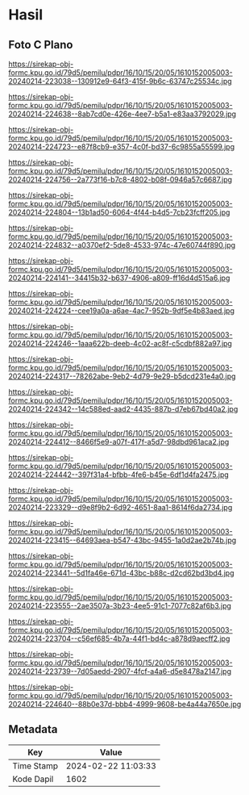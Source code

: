 # Hasil

## Foto C Plano

https://sirekap-obj-formc.kpu.go.id/79d5/pemilu/pdpr/16/10/15/20/05/1610152005003-20240214-223038--130912e9-64f3-415f-9b6c-63747c25534c.jpg

https://sirekap-obj-formc.kpu.go.id/79d5/pemilu/pdpr/16/10/15/20/05/1610152005003-20240214-224638--8ab7cd0e-426e-4ee7-b5a1-e83aa3792029.jpg

https://sirekap-obj-formc.kpu.go.id/79d5/pemilu/pdpr/16/10/15/20/05/1610152005003-20240214-224723--e87f8cb9-e357-4c0f-bd37-6c9855a55599.jpg

https://sirekap-obj-formc.kpu.go.id/79d5/pemilu/pdpr/16/10/15/20/05/1610152005003-20240214-224756--2a773f16-b7c8-4802-b08f-0946a57c6687.jpg

https://sirekap-obj-formc.kpu.go.id/79d5/pemilu/pdpr/16/10/15/20/05/1610152005003-20240214-224804--13b1ad50-6064-4f44-b4d5-7cb23fcff205.jpg

https://sirekap-obj-formc.kpu.go.id/79d5/pemilu/pdpr/16/10/15/20/05/1610152005003-20240214-224832--a0370ef2-5de8-4533-974c-47e60744f890.jpg

https://sirekap-obj-formc.kpu.go.id/79d5/pemilu/pdpr/16/10/15/20/05/1610152005003-20240214-224141--34415b32-b637-4906-a809-ff16d4d515a6.jpg

https://sirekap-obj-formc.kpu.go.id/79d5/pemilu/pdpr/16/10/15/20/05/1610152005003-20240214-224224--cee19a0a-a6ae-4ac7-952b-9df5e4b83aed.jpg

https://sirekap-obj-formc.kpu.go.id/79d5/pemilu/pdpr/16/10/15/20/05/1610152005003-20240214-224246--1aaa622b-deeb-4c02-ac8f-c5cdbf882a97.jpg

https://sirekap-obj-formc.kpu.go.id/79d5/pemilu/pdpr/16/10/15/20/05/1610152005003-20240214-224317--78262abe-9eb2-4d79-9e29-b5dcd231e4a0.jpg

https://sirekap-obj-formc.kpu.go.id/79d5/pemilu/pdpr/16/10/15/20/05/1610152005003-20240214-224342--14c588ed-aad2-4435-887b-d7eb67bd40a2.jpg

https://sirekap-obj-formc.kpu.go.id/79d5/pemilu/pdpr/16/10/15/20/05/1610152005003-20240214-224412--8466f5e9-a07f-417f-a5d7-98dbd961aca2.jpg

https://sirekap-obj-formc.kpu.go.id/79d5/pemilu/pdpr/16/10/15/20/05/1610152005003-20240214-224442--397f31a4-bfbb-4fe6-b45e-6df1d4fa2475.jpg

https://sirekap-obj-formc.kpu.go.id/79d5/pemilu/pdpr/16/10/15/20/05/1610152005003-20240214-223329--d9e8f9b2-6d92-4651-8aa1-8614f6da2734.jpg

https://sirekap-obj-formc.kpu.go.id/79d5/pemilu/pdpr/16/10/15/20/05/1610152005003-20240214-223415--64693aea-b547-43bc-9455-1a0d2ae2b74b.jpg

https://sirekap-obj-formc.kpu.go.id/79d5/pemilu/pdpr/16/10/15/20/05/1610152005003-20240214-223441--5d1fa46e-671d-43bc-b88c-d2cd62bd3bd4.jpg

https://sirekap-obj-formc.kpu.go.id/79d5/pemilu/pdpr/16/10/15/20/05/1610152005003-20240214-223555--2ae3507a-3b23-4ee5-91c1-7077c82af6b3.jpg

https://sirekap-obj-formc.kpu.go.id/79d5/pemilu/pdpr/16/10/15/20/05/1610152005003-20240214-223704--c56ef685-4b7a-44f1-bd4c-a878d9aecff2.jpg

https://sirekap-obj-formc.kpu.go.id/79d5/pemilu/pdpr/16/10/15/20/05/1610152005003-20240214-223739--7d05aedd-2907-4fcf-a4a6-d5e8478a2147.jpg

https://sirekap-obj-formc.kpu.go.id/79d5/pemilu/pdpr/16/10/15/20/05/1610152005003-20240214-224640--88b0e37d-bbb4-4999-9608-be4a44a7650e.jpg


## Metadata

| Key        | Value               |
| ---------- | ------------------- |
| Time Stamp | 2024-02-22 11:03:33 |
| Kode Dapil | 1602                |



